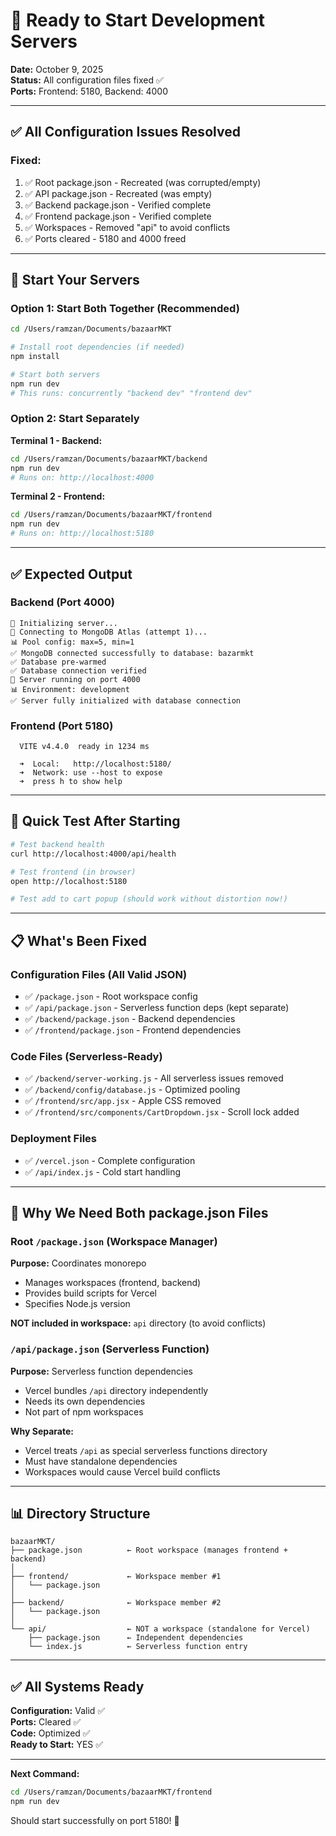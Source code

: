 # 🚀 Ready to Start Development Servers

**Date:** October 9, 2025  
**Status:** All configuration files fixed ✅  
**Ports:** Frontend: 5180, Backend: 4000

---

## ✅ All Configuration Issues Resolved

### Fixed:
1. ✅ Root package.json - Recreated (was corrupted/empty)
2. ✅ API package.json - Recreated (was empty)
3. ✅ Backend package.json - Verified complete
4. ✅ Frontend package.json - Verified complete
5. ✅ Workspaces - Removed "api" to avoid conflicts
6. ✅ Ports cleared - 5180 and 4000 freed

---

## 🚀 Start Your Servers

### Option 1: Start Both Together (Recommended)

```bash
cd /Users/ramzan/Documents/bazaarMKT

# Install root dependencies (if needed)
npm install

# Start both servers
npm run dev
# This runs: concurrently "backend dev" "frontend dev"
```

### Option 2: Start Separately

**Terminal 1 - Backend:**
```bash
cd /Users/ramzan/Documents/bazaarMKT/backend
npm run dev
# Runs on: http://localhost:4000
```

**Terminal 2 - Frontend:**
```bash
cd /Users/ramzan/Documents/bazaarMKT/frontend
npm run dev
# Runs on: http://localhost:5180
```

---

## ✅ Expected Output

### Backend (Port 4000)
```
🔄 Initializing server...
🔄 Connecting to MongoDB Atlas (attempt 1)...
📊 Pool config: max=5, min=1
✅ MongoDB connected successfully to database: bazarmkt
✅ Database pre-warmed
✅ Database connection verified
🚀 Server running on port 4000
📊 Environment: development
✅ Server fully initialized with database connection
```

### Frontend (Port 5180)
```
  VITE v4.4.0  ready in 1234 ms

  ➜  Local:   http://localhost:5180/
  ➜  Network: use --host to expose
  ➜  press h to show help
```

---

## 🧪 Quick Test After Starting

```bash
# Test backend health
curl http://localhost:4000/api/health

# Test frontend (in browser)
open http://localhost:5180

# Test add to cart popup (should work without distortion now!)
```

---

## 📋 What's Been Fixed

### Configuration Files (All Valid JSON)
- ✅ `/package.json` - Root workspace config
- ✅ `/api/package.json` - Serverless function deps (kept separate)
- ✅ `/backend/package.json` - Backend dependencies
- ✅ `/frontend/package.json` - Frontend dependencies

### Code Files (Serverless-Ready)
- ✅ `/backend/server-working.js` - All serverless issues removed
- ✅ `/backend/config/database.js` - Optimized pooling
- ✅ `/frontend/src/app.jsx` - Apple CSS removed
- ✅ `/frontend/src/components/CartDropdown.jsx` - Scroll lock added

### Deployment Files
- ✅ `/vercel.json` - Complete configuration
- ✅ `/api/index.js` - Cold start handling

---

## 🎯 Why We Need Both package.json Files

### Root `/package.json` (Workspace Manager)
**Purpose:** Coordinates monorepo
- Manages workspaces (frontend, backend)
- Provides build scripts for Vercel
- Specifies Node.js version

**NOT included in workspace:** `api` directory (to avoid conflicts)

### `/api/package.json` (Serverless Function)
**Purpose:** Serverless function dependencies
- Vercel bundles `/api` directory independently
- Needs its own dependencies
- Not part of npm workspaces

**Why Separate:**
- Vercel treats `/api` as special serverless functions directory
- Must have standalone dependencies
- Workspaces would cause Vercel build conflicts

---

## 📊 Directory Structure

```
bazaarMKT/
├── package.json          ← Root workspace (manages frontend + backend)
│
├── frontend/             ← Workspace member #1
│   └── package.json
│
├── backend/              ← Workspace member #2
│   └── package.json
│
└── api/                  ← NOT a workspace (standalone for Vercel)
    ├── package.json      ← Independent dependencies
    └── index.js          ← Serverless function entry
```

---

## ✅ All Systems Ready

**Configuration:** Valid ✅  
**Ports:** Cleared ✅  
**Code:** Optimized ✅  
**Ready to Start:** YES ✅

---

**Next Command:**
```bash
cd /Users/ramzan/Documents/bazaarMKT/frontend
npm run dev
```

Should start successfully on port 5180! 🚀


